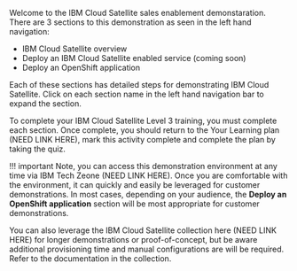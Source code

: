 Welcome to the IBM Cloud Satellite sales enablement demonstaration.  There are 3 sections to this demonstration as seen in the left hand navigation:

 - IBM Cloud Satellite overview
 - Deploy an IBM Cloud Satellite enabled service (coming soon)
 - Deploy an OpenShift application

Each of these sections has detailed steps for demonstrating IBM Cloud Satellite. Click on each section name in the left hand navigation bar to expand the section.

To complete your IBM Cloud Satellite Level 3 training, you must complete each section.  Once complete, you should return to the Your Learning plan (NEED LINK HERE), mark this activity complete and complete the plan by taking the quiz.

!!! important
    Note, you can access this demonstration environment at any time via IBM Tech Zeone (NEED LINK HERE). Once you are comfortable with the environment, it can quickly and easily be leveraged for customer demonstrations. In most cases, depending on your audience, the **Deploy an OpenShift application** section will be most appropriate for customer demonstrations.

You can also leverage the IBM Cloud Satellite collection here (NEED LINK HERE) for longer demonstrations or proof-of-concept, but be aware additional provisioning time and manual configurations are will be required.  Refer to the documentation in the collection.
